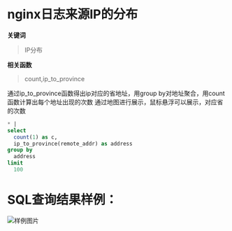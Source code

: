 # nginx日志来源IP的分布
**关键词**
> IP分布

**相关函数**
> count,ip_to_province

通过ip_to_province函数得出ip对应的省地址，用group by对地址聚合，用count函数计算出每个地址出现的次数
通过地图进行展示，鼠标悬浮可以展示，对应省的次数

```SQL
* |
select
  count(1) as c,
  ip_to_province(remote_addr) as address
group by
  address
limit
  100
```

# SQL查询结果样例：

![样例图片](http://slsconsole.oss-cn-hangzhou.aliyuncs.com/sql_sample/158450502350320200318121325.jpg)